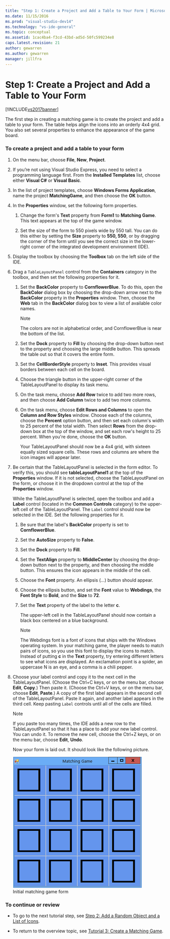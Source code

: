 ```yaml
---
title: "Step 1: Create a Project and Add a Table to Your Form | Microsoft Docs"
ms.date: 11/15/2016
ms.prod: "visual-studio-dev14"
ms.technology: "vs-ide-general"
ms.topic: conceptual
ms.assetid: 1cac4ba4-f3cd-43bd-ad5d-50fc599234e8
caps.latest.revision: 21
author: gewarren
ms.author: gewarren
manager: jillfra
---
```

# Step 1: Create a Project and Add a Table to Your Form
[!INCLUDE[vs2017banner](../includes/vs2017banner.md)]

The first step in creating a matching game is to create the project and add a table to your form. The table helps align the icons into an orderly 4x4 grid. You also set several properties to enhance the appearance of the game board.  
  
### To create a project and add a table to your form  
  
1. On the menu bar, choose **File**, **New**, **Project**.  
  
2. If you’re not using Visual Studio Express, you need to select a programming language first. From the **Installed Templates** list, choose either **Visual C#** or **Visual Basic**.  
  
3. In the list of project templates, choose **Windows Forms Application**, name the project **MatchingGame**, and then choose the **OK** button.  
  
4. In the **Properties** window, set the following form properties.  
  
   1. Change the form's **Text** property from **Form1** to **Matching Game**. This text appears at the top of the game window.  
  
   2. Set the size of the form to 550 pixels wide by 550 tall. You can do this either by setting the **Size** property to **550, 550**, or by dragging the corner of the form until you see the correct size in the lower-right corner of the integrated development environment (IDE).  
  
5. Display the toolbox by choosing the **Toolbox** tab on the left side of the IDE.  
  
6. Drag a `TableLayoutPanel` control from the **Containers** category in the toolbox, and then set the following properties for it.  
  
   1. Set the **BackColor** property to **CornflowerBlue**. To do this, open the **BackColor** dialog box by choosing the drop-down arrow next to the **BackColor** property in the **Properties** window.  Then, choose the **Web** tab in the **BackColor** dialog box to view a list of available color names.  
  
      > [!NOTE]
      >  The colors are not in alphabetical order, and CornflowerBlue is near the bottom of the list.  
  
   2. Set the **Dock** property to **Fill** by choosing the drop-down button next to the property and choosing the large middle button. This spreads the table out so that it covers the entire form.  
  
   3. Set the **CellBorderStyle** property to **Inset**. This provides visual borders between each cell on the board.  
  
   4. Choose the triangle button in the upper-right corner of the TableLayoutPanel to display its task menu.  
  
   5. On the task menu, choose **Add Row** twice to add two more rows, and then choose **Add Column** twice to add two more columns.  
  
   6. On the task menu, choose **Edit Rows and Columns** to open the **Column and Row Styles** window. Choose each of the columns, choose the **Percent** option button, and then set each column's width to 25 percent of the total width. Then select **Rows** from the drop-down box at the top of the window, and set each row's height to 25 percent. When you're done, choose the **OK** button.  
  
      Your TableLayoutPanel should now be a 4x4 grid, with sixteen equally sized square cells. These rows and columns are where the icon images will appear later.  
  
7. Be certain that the TableLayoutPanel is selected in the form editor. To verify this, you should see **tableLayoutPanel1** at the top of the **Properties** window. If it is not selected, choose the TableLayoutPanel on the form, or choose it in the dropdown control at the top of the **Properties** window.  
  
    While the TableLayoutPanel is selected, open the toolbox and add a **Label** control (located in the **Common Controls** category) to the upper-left cell of the TableLayoutPanel. The `Label` control should now be selected in the IDE. Set the following properties for it.  
  
   1. Be sure that the label's **BackColor** property is set to **CornflowerBlue**.  
  
   2. Set the **AutoSize** property to **False**.  
  
   3. Set the **Dock** property to **Fill**.  
  
   4. Set the **TextAlign** property to **MiddleCenter** by choosing the drop-down button next to the property, and then choosing the middle button. This ensures the icon appears in the middle of the cell.  
  
   5. Choose the **Font** property. An ellipsis (…) button should appear.  
  
   6. Choose the ellipsis button, and set the **Font** value to **Webdings**, the **Font Style** to **Bold**, and the **Size** to **72**.  
  
   7. Set the **Text** property of the label to the letter **c**.  
  
        The upper-left cell in the TableLayoutPanel should now contain a black box centered on a blue background.  
  
       > [!NOTE]
       >  The Webdings font is a font of icons that ships with the Windows operating system. In your matching game, the player needs to match pairs of icons, so you use this font to display the icons to match. Instead of putting **c** in the **Text** property, try entering different letters to see what icons are displayed. An exclamation point is a spider, an uppercase N is an eye, and a comma is a chili pepper.  
  
8. Choose your label control and copy it to the next cell in the TableLayoutPanel. (Choose the Ctrl+C keys, or on the menu bar, choose **Edit**, **Copy**.) Then paste it. (Choose the Ctrl+V keys, or on the menu bar, choose **Edit**, **Paste**.) A copy of the first label appears in the second cell of the TableLayoutPanel. Paste it again, and another label appears in the third cell. Keep pasting `Label` controls until all of the cells are filled.  
  
   > [!NOTE]
   >  If you paste too many times, the IDE adds a new row to the TableLayoutPanel so that it has a place to add your new label control. You can undo it. To remove the new cell, choose the Ctrl+Z keys, or on the menu bar, choose **Edit**, **Undo**.  
  
    Now your form is laid out. It should look like the following picture.  
  
    ![Initial matching game form](../ide/media/express-tut4step1.png "Express_Tut4Step1")  
   Initial matching game form  
  
### To continue or review  
  
- To go to the next tutorial step, see [Step 2: Add a Random Object and a List of Icons](../ide/step-2-add-a-random-object-and-a-list-of-icons.md).  
  
- To return to the overview topic, see [Tutorial 3: Create a Matching Game](../ide/tutorial-3-create-a-matching-game.md).
